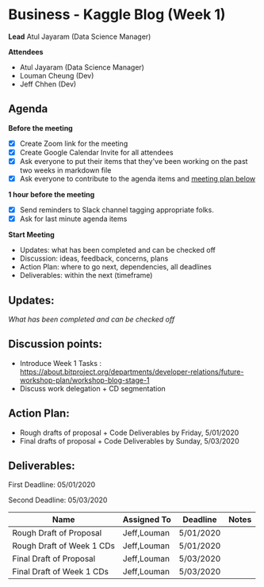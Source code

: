 # Business - Kaggle Blog (Week 1)

**Lead**
Atul Jayaram (Data Science Manager)

**Attendees**

* Atul Jayaram (Data Science Manager)
* Louman Cheung (Dev)
* Jeff Chhen (Dev)

## Agenda

**Before the meeting**

- [x] Create Zoom link for the meeting
- [x] Create Google Calendar Invite for all attendees
- [x] Ask everyone to put their items that they've been working on the past two weeks in markdown file
- [x] Ask everyone to contribute to the agenda items and [meeting plan below](https://github.com/shreyagupta98/people/blob/master/meeting_template.md#updates)

**1 hour before the meeting**

- [x] Send reminders to Slack channel tagging appropriate folks. 
- [x] Ask for last minute agenda items

**Start Meeting**

* Updates: what has been completed and can be checked off
* Discussion: ideas, feedback, concerns, plans
* Action Plan: where to go next, dependencies, all deadlines
* Deliverables: within the next (timeframe)

## Updates:

*What has been completed and can be checked off*

## Discussion points:

* Introduce Week 1 Tasks : https://about.bitproject.org/departments/developer-relations/future-workshop-plan/workshop-blog-stage-1
* Discuss work delegation + CD segmentation

## Action Plan:

* Rough drafts of proposal + Code Deliverables by Friday, 5/01/2020 
* Final drafts of proposal + Code Deliverables by Sunday, 5/03/2020 


## Deliverables:

First Deadline: 05/01/2020

Second Deadline: 05/03/2020



| Name                                | Assigned To  | Deadline  | Notes |
| ----------------------------------- | ------------ | --------- | ----- |
| Rough Draft of Proposal                   | Jeff,Louman | 5/01/2020   |       |
| Rough Draft of Week 1 CDs                     | Jeff,Louman             | 5/01/2020   |       |
| Final Draft of Proposal         | Jeff,Louman            | 5/03/2020 |       |
| Final Draft of Week 1 CDs | Jeff,Louman            | 5/03/2020 |       |
